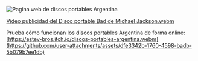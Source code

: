![Pagina web de discos portables Argentina](https://github.com/user-attachments/assets/e5e06fc1-464a-454f-8c6f-07b312161ac2)

[Video publicidad del Disco portable Bad de Michael Jackson.webm](https://github.com/user-attachments/assets/dfe3342b-1760-4598-badb-5b079b7ee1db)


Prueba cómo funcionan los discos portables Argentina de forma online:
[https://estev-bros.itch.io/discos-portables-argentina.webm](https://github.com/user-attachments/assets/dfe3342b-1760-4598-badb-5b079b7ee1db) 
